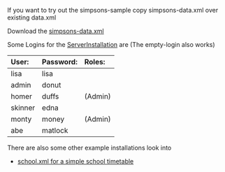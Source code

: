 If you want to try out the simpsons-sample
copy simpsons-data.xml over existing data.xml

Download the
[simpsons-data.xml](https://rapla.googlecode.com/svn/wiki/files/simpsons-data.xml)

Some Logins for the [ServerInstallation](ServerInstallation.md) are (The empty-login also works)

|User:   |Password:|Roles:|
|:-------|:--------|:-----|
|lisa    |lisa      |      |
|admin   |donut     |      |
|homer   |duffs     |(Admin)|
|skinner |edna      |      |
|monty   |money     |(Admin)|
|abe     |matlock   |      |

There are also some other example installations look into

  * [school.xml for a simple school timetable](https://rapla.googlecode.com/svn/wiki/files/school.xml)